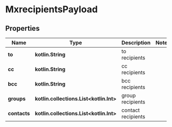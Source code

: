 
# MxrecipientsPayload

## Properties
Name | Type | Description | Notes
------------ | ------------- | ------------- | -------------
**to** | **kotlin.String** | to recipients | 
**cc** | **kotlin.String** | cc recipients | 
**bcc** | **kotlin.String** | bcc recipients | 
**groups** | **kotlin.collections.List&lt;kotlin.Int&gt;** | group recipients | 
**contacts** | **kotlin.collections.List&lt;kotlin.Int&gt;** | contact recipients | 



